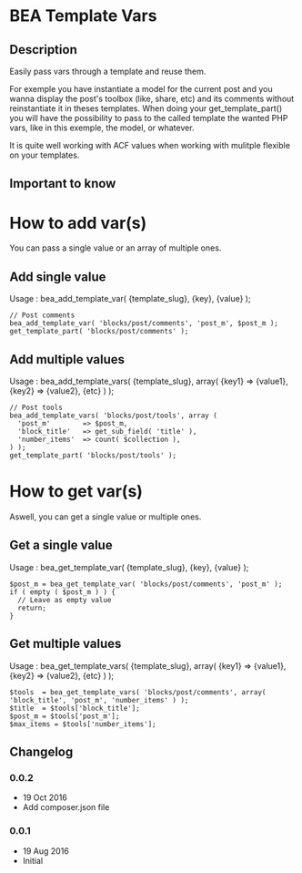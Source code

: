 # BEA Template Vars #

## Description ##

Easily pass vars through a template and reuse them.

For exemple you have instantiate a model for the current post and you wanna display the post's toolbox (like, share, etc) and its comments without reinstantiate it in theses templates. When doing your get_template_part() you will have the possibility to pass to the called template the wanted PHP vars, like in this exemple, the model, or whatever.

It is quite well working with ACF values when working with mulitple flexible on your templates.

## Important to know ##

# How to add var(s)
You can pass a single value or an array of multiple ones.

## Add single value

Usage :  bea_add_template_var( {template_slug}, {key}, {value} );

```
// Post comments
bea_add_template_var( 'blocks/post/comments', 'post_m', $post_m );
get_template_part( 'blocks/post/comments' );
```

## Add multiple values

Usage : bea_add_template_vars( {template_slug}, array( {key1} => {value1}, {key2} => {value2}, {etc} ) );

```
// Post tools
bea_add_template_vars( 'blocks/post/tools', array (
  'post_m'        => $post_m,
  'block_title'   => get_sub_field( 'title' ),
  'number_items'  => count( $collection ),
) );
get_template_part( 'blocks/post/tools' );
```

# How to get var(s)
Aswell, you can get a single value or multiple ones.

## Get a single value

Usage : bea_get_template_var( {template_slug}, {key}, {value} );

```
$post_m = bea_get_template_var( 'blocks/post/comments', 'post_m' );
if ( empty ( $post_m ) ) {
  // Leave as empty value
  return;
}
```

## Get multiple values

Usage : bea_get_template_vars( {template_slug}, array( {key1} => {value1}, {key2} => {value2}, {etc} ) );

```
$tools  = bea_get_template_vars( 'blocks/post/comments', array( 'block_title', 'post_m', 'number_items' ) );
$title  = $tools['block_title'];
$post_m = $tools['post_m'];
$max_items = $tools['number_items'];
```

## Changelog ##

### 0.0.2
* 19 Oct 2016
* Add composer.json file

### 0.0.1
* 19 Aug 2016
* Initial

